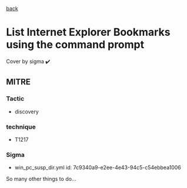 [back](../index.md)
# List Internet Explorer Bookmarks using the command prompt
Cover by sigma :heavy_check_mark: 

## MITRE
### Tactic
  - discovery

### technique
  - T1217

### Sigma
 - win_pc_susp_dir.yml id: 7c9340a9-e2ee-4e43-94c5-c54ebbea1006


 So many other things to do...